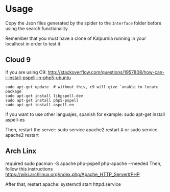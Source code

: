 # Usage

Copy the Json files generated by the spider to the `Interface` folder before using the search functionality.

Remember that you must have a clone of Kalpurnia running in your localhost in order to test it.

## Cloud 9
If you are using C9:
http://stackoverflow.com/questions/1957808/how-can-i-install-pspell-in-php5-ubuntu

    sudo apt-get update  # without this, c9 will give `unable to locate package`
    sudo apt-get install libpspell-dev 
    sudo apt-get install php5-pspell
    sudo apt-get install aspell-en
    
if you want to use other languajes, spanish for example:
    sudo apt-get install aspell-es
    
Then, restart the server:
    sudo service apache2 restart # or sudo service apache2 restart
    
## Arch Linx

required
    sudo pacman -S apache php-pspell php-apache  --needed
Then, follow this instructions https://wiki.archlinux.org/index.php/Apache_HTTP_Server#PHP

After that, restart apache:
    systemctl start httpd.service
